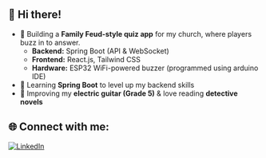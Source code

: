 ## 👋 Hi there!  

- 🚀 Building a **Family Feud-style quiz app** for my church, where players buzz in to answer.  
  - **Backend:** Spring Boot (API & WebSocket)  
  - **Frontend:** React.js, Tailwind CSS  
  - **Hardware:** ESP32 WiFi-powered buzzer (programmed using arduino IDE)
- 🌱 Learning **Spring Boot** to level up my backend skills 
- 🎸 Improving my **electric guitar (Grade 5)** & love reading **detective novels**  

## 🌐 Connect with me:  
[![LinkedIn](https://img.shields.io/badge/LinkedIn-%230077B5.svg?style=for-the-badge&logo=linkedin&logoColor=white)](https://linkedin.com/in/barnabasT) 
